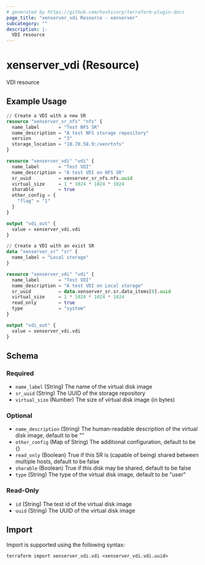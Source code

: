 ```yaml
---
# generated by https://github.com/hashicorp/terraform-plugin-docs
page_title: "xenserver_vdi Resource - xenserver"
subcategory: ""
description: |-
  VDI resource
---
```


# xenserver_vdi (Resource)

VDI resource

## Example Usage

```terraform
// Create a VDI with a new SR
resource "xenserver_sr_nfs" "nfs" {
  name_label       = "Test NFS SR"
  name_description = "A test NFS storage repository"
  version          = "3"
  storage_location = "10.70.58.9:/xenrtnfs"
}

resource "xenserver_vdi" "vdi" {
  name_label       = "Test VDI"
  name_description = "A test VDI on NFS SR"
  sr_uuid          = xenserver_sr_nfs.nfs.uuid
  virtual_size     = 1 * 1024 * 1024 * 1024
  sharable         = true
  other_config = {
    "flag" = "1"
  }
}

output "vdi_out" {
  value = xenserver_vdi.vdi
}

// Create a VDI with an exist SR
data "xenserver_sr" "sr" {
  name_label = "Local storage"
}

resource "xenserver_vdi" "vdi" {
  name_label       = "Test VDI"
  name_description = "A test VDI on Local storage"
  sr_uuid          = data.xenserver_sr.sr.data_items[0].uuid
  virtual_size     = 1 * 1024 * 1024 * 1024
  read_only        = true
  type             = "system"
}

output "vdi_out" {
  value = xenserver_vdi.vdi
}
```

<!-- schema generated by tfplugindocs -->
## Schema

### Required

- `name_label` (String) The name of the virtual disk image
- `sr_uuid` (String) The UUID of the storage repository
- `virtual_size` (Number) The size of virtual disk image (in bytes)

### Optional

- `name_description` (String) The human-readable description of the virtual disk image, default to be ""
- `other_config` (Map of String) The additional configuration, default to be {}
- `read_only` (Boolean) True if this SR is (capable of being) shared between multiple hosts, default to be false
- `sharable` (Boolean) True if this disk may be shared, default to be false
- `type` (String) The type of the virtual disk image, default to be "user"

### Read-Only

- `id` (String) The test id of the virtual disk image
- `uuid` (String) The UUID of the virtual disk image

## Import

Import is supported using the following syntax:

```shell
terraform import xenserver_vdi.vdi <xenserver_vdi.vdi.uuid>
```

